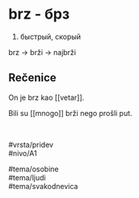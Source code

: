 # brz - брз

1. быстрый, скорый

brz → brži → najbrži

## Rečenice

On je brz kao [[vetar]].

Bili su [[mnogo]] brži nego prošli put.

<br>

#vrsta/pridev  
#nivo/A1  

#tema/osobine  
#tema/ljudi  
#tema/svakodnevica  
